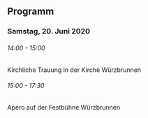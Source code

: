 ## Programm

### Samstag, 20. Juni 2020

###### 14:00 - 15:00

Kirchliche Trauung in der Kirche Würzbrunnen

###### 15:00 - 17:30

Apéro auf der Festbühne Würzbrunnen
